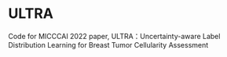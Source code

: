 # ULTRA
Code for MICCCAI 2022 paper, ULTRA：Uncertainty-aware Label Distribution Learning for Breast Tumor Cellularity Assessment

